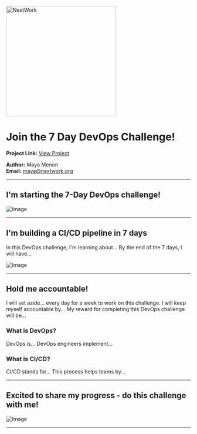 <img src="https://cdn.prod.website-files.com/677c400686e724409a5a7409/6790ad949cf622dc8dcd9fe4_nextwork-logo-leather.svg" alt="NextWork" width="300" />

# Join the 7 Day DevOps Challenge!

**Project Link:** [View Project](http://learn.nextwork.org/projects/aws-devops-cicd)

**Author:** Maya Menon  
**Email:** maya@nextwork.org

---

## I'm starting the 7-Day DevOps challenge!

![Image](http://learn.nextwork.org/cheerful_blue_peaceful_miromiro/uploads/aws-devops-cicd_ba6d42ae)

---

## I'm building a CI/CD pipeline in 7 days

In this DevOps challenge, I'm learning about... By the end of the 7 days, I will have...

![Image](http://learn.nextwork.org/cheerful_blue_peaceful_miromiro/uploads/aws-devops-cicd_a1b2c3d4)

---

## Hold me accountable!

I will set aside... every day for a week to work on this challenge. I will keep myself accountable by... My reward for completing this DevOps challenge will be...

### What is DevOps?

DevOps is... DevOps engineers implement...

### What is CI/CD?

CI/CD stands for... This process helps teams by...

---

## Excited to share my progress - do this challenge with me!

![Image](http://learn.nextwork.org/cheerful_blue_peaceful_miromiro/uploads/aws-devops-cicd_ba6d42ae)

---
